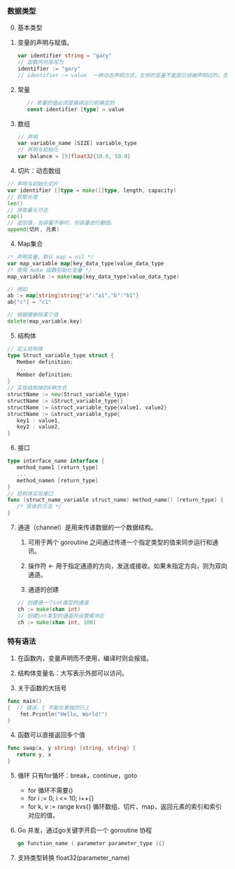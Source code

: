 
### 数据类型
0. 基本类型
1. 变量的声明与赋值。
   ```go
   var identifier string = "gary" 
   // 函数内可简写为 
   identifier := "gary"
   // identifier := value  一种动态声明方式，左侧的变量不能是已经被声明过的，否则会导致编译错误，此方式只能在函数体中出现。
   ```

2. 常量 
   ```go
      // 常量的值必须是编译运行前确定的
      const identifier [type] = value
   ```
3. 数组
   ```go
   // 声明
   var variable_name [SIZE] variable_type
   // 声明与初始化
   var balance = [5]float32{10.0, 50.0}
   ```
3. 切片：动态数组
```go
// 声明与初始化切片
var identifier []type = make([]type, length, capacity)
// 获取长度
len() 
// 获取最长可达
cap()
// 追加值，当容量不够时，则容量进行翻倍。
append(切片, 元素)
```
4. Map集合
```go
/* 声明变量，默认 map = nil */
var map_variable map[key_data_type]value_data_type
/* 使用 make 函数初始化变量 */
map_variable := make(map[key_data_type]value_data_type)

// 例如
ab := map[string]string{"a":"a1","b":"b1"}
ab["c"] = "c1"

// 根据键删除某个值 
delete(map_variable,key)
```

5. 结构体
```go
// 定义结构体
type Struct_variable_type struct {
   Member definition;
   ...
   Member definition;
}
// 实现结构体的4种方式
structName := new(Struct_variable_type)
structName := &Struct_variable_type{}
structName := &struct_variable_type{value1, value2}
structName := &struct_variable_type{
   key1 : value1,
   key2 : value2,
}
```

6. 接口
```go
type interface_name interface {
   method_name1 [return_type]
   ...
   method_namen [return_type]
}
// 结构体实现接口
func (struct_name_variable struct_name) method_name() [return_type] {
   /* 具体的方法 */
}
```

7. 通道（channel）是用来传递数据的一个数据结构。
   1. 可用于两个 goroutine 之间通过传递一个指定类型的值来同步运行和通讯。
   2. 操作符 <- 用于指定通道的方向，发送或接收。如果未指定方向，则为双向通道。

   3. 通道的创建 
   ```go
   // 创建通一个int类型的通道
   ch := make(chan int) 
   // 创建int类型的通道并设置缓冲区
   ch := make(chan int, 100)
   ``` 

### 特有语法
1. 在函数内，变量声明而不使用，编译时则会报错。

2. 结构体变量名：大写表示外部可以访问。

3. 关于函数的大括号
```go
func main()  
{  // 错误，{ 不能在单独的行上
    fmt.Println("Hello, World!")
}
```

4. 函数可以直接返回多个值
```go
func swap(x, y string) (string, string) {
   return y, x
}
```

5. 循环 只有for循坏：break，continue，goto
    - for 循环不需要()
    - for i := 0; i <= 10; i++{}
    - for k, v := range kvs{} 循环数组、切片、map，返回元素的索引和索引对应的值。 

6. Go 并发，通过go关键字开启一个 goroutine 协程
   ```go
   go function_name ( parameter parameter_type ){}
   ```

7. 支持类型转换
float32(parameter_name)
















